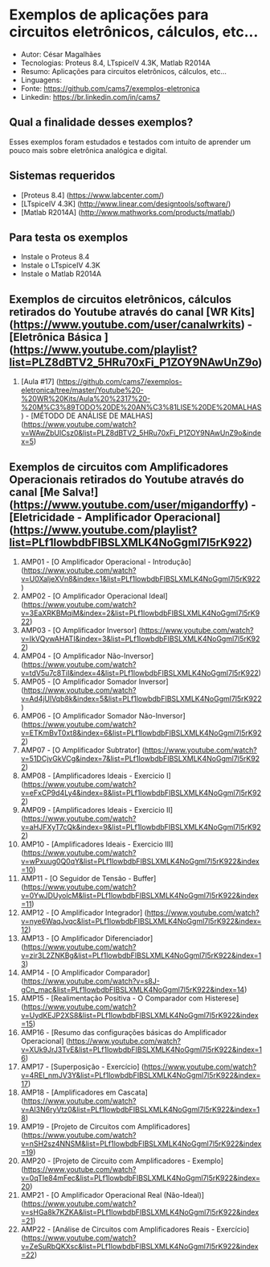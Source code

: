 Exemplos de aplicações para circuitos eletrônicos, cálculos, etc...
========================
* Autor: César Magalhães
* Tecnologias: Proteus 8.4, LTspiceIV 4.3K, Matlab R2014A
* Resumo: Aplicações para circuitos eletrônicos, cálculos, etc...
* Linguagens: 
* Fonte: <https://github.com/cams7/exemplos-eletronica>
* Linkedin: <https://br.linkedin.com/in/cams7>

Qual a finalidade desses exemplos?
-------------------
Esses exemplos foram estudados e testados com intuíto de aprender um pouco mais sobre eletrônica analógica e digital.

Sistemas requeridos
-------------------
* [Proteus 8.4] (https://www.labcenter.com/)
* [LTspiceIV 4.3K] (http://www.linear.com/designtools/software/)
* [Matlab R2014A] (http://www.mathworks.com/products/matlab/)

Para testa os exemplos
-------------------
* Instale o Proteus 8.4
* Instale o LTspiceIV 4.3K
* Instale o Matlab R2014A

Exemplos de circuitos eletrônicos, cálculos retirados do Youtube através do canal [WR Kits] (https://www.youtube.com/user/canalwrkits) - [Eletrônica Básica ] (https://www.youtube.com/playlist?list=PLZ8dBTV2_5HRu70xFi_P1ZOY9NAwUnZ9o)
-------------------
01. [Aula #17] (https://github.com/cams7/exemplos-eletronica/tree/master/Youtube%20-%20WR%20Kits/Aula%20%2317%20-%20M%C3%89TODO%20DE%20AN%C3%81LISE%20DE%20MALHAS) - [MÉTODO DE ANÁLISE DE MALHAS] (https://www.youtube.com/watch?v=WAwZbUlCsz0&list=PLZ8dBTV2_5HRu70xFi_P1ZOY9NAwUnZ9o&index=5)


Exemplos de circuitos com Amplificadores Operacionais retirados do Youtube através do canal [Me Salva!] (https://www.youtube.com/user/migandorffy) - [Eletricidade - Amplificador Operacional] (https://www.youtube.com/playlist?list=PLf1lowbdbFIBSLXMLK4NoGgml7l5rK922)
-------------------
01. AMP01 - [O Amplificador Operacional - Introdução] (https://www.youtube.com/watch?v=U0XaljeXVn8&index=1&list=PLf1lowbdbFIBSLXMLK4NoGgml7l5rK922)
02. AMP02 - [O Amplificador Operacional Ideal] (https://www.youtube.com/watch?v=3EaXRKBMqiM&index=2&list=PLf1lowbdbFIBSLXMLK4NoGgml7l5rK922)
03. AMP03 - [O Amplificador Inversor] (https://www.youtube.com/watch?v=IkVQywAHATI&index=3&list=PLf1lowbdbFIBSLXMLK4NoGgml7l5rK922)
04. AMP04 - [O Amplificador Não-Inversor] (https://www.youtube.com/watch?v=tdV5u7c8TiI&index=4&list=PLf1lowbdbFIBSLXMLK4NoGgml7l5rK922)
05. AMP05 - [O Amplificador Somador Inversor] (https://www.youtube.com/watch?v=Ad4jUlVqb8k&index=5&list=PLf1lowbdbFIBSLXMLK4NoGgml7l5rK922)
06. AMP06 - [O Amplificador Somador Não-Inversor] (https://www.youtube.com/watch?v=ETKmBvT0xt8&index=6&list=PLf1lowbdbFIBSLXMLK4NoGgml7l5rK922)
07. AMP07 - [O Amplificador Subtrator] (https://www.youtube.com/watch?v=51DCjvGkVCg&index=7&list=PLf1lowbdbFIBSLXMLK4NoGgml7l5rK922)
08. AMP08 - [Amplificadores Ideais - Exercicio I] (https://www.youtube.com/watch?v=eFxCP9d4Ly4&index=8&list=PLf1lowbdbFIBSLXMLK4NoGgml7l5rK922)
09. AMP09 - [Amplificadores Ideais - Exercicio II] (https://www.youtube.com/watch?v=aHJFXyT7cQk&index=9&list=PLf1lowbdbFIBSLXMLK4NoGgml7l5rK922)
10. AMP10 - [Amplificadores Ideais - Exercicio III] (https://www.youtube.com/watch?v=wPxuug0Q0qY&list=PLf1lowbdbFIBSLXMLK4NoGgml7l5rK922&index=10)
11. AMP11 - [O Seguidor de Tensão - Buffer] (https://www.youtube.com/watch?v=0YwJDUyolcM&list=PLf1lowbdbFIBSLXMLK4NoGgml7l5rK922&index=11)
12. AMP12 - [O Amplificador Integrador] (https://www.youtube.com/watch?v=nye6WaqJvqc&list=PLf1lowbdbFIBSLXMLK4NoGgml7l5rK922&index=12)
13. AMP13 - [O Amplificador Diferenciador] (https://www.youtube.com/watch?v=zir3L2ZNKBg&list=PLf1lowbdbFIBSLXMLK4NoGgml7l5rK922&index=13)
14. AMP14 - [O Amplificador Comparador] (https://www.youtube.com/watch?v=s8J-gCn_mac&list=PLf1lowbdbFIBSLXMLK4NoGgml7l5rK922&index=14)
15. AMP15 - [Realimentação Positiva - O Comparador com Histerese] (https://www.youtube.com/watch?v=UydKEJP2XS8&list=PLf1lowbdbFIBSLXMLK4NoGgml7l5rK922&index=15)
16. AMP16 - [Resumo das configurações básicas do Amplificador Operacional] (https://www.youtube.com/watch?v=XUk9JrJ3TvE&list=PLf1lowbdbFIBSLXMLK4NoGgml7l5rK922&index=16)
17. AMP17 - [Superposição - Exercício] (https://www.youtube.com/watch?v=4REI_nmJV3Y&list=PLf1lowbdbFIBSLXMLK4NoGgml7l5rK922&index=17)
18. AMP18 - [Amplificadores em Cascata] (https://www.youtube.com/watch?v=AI3N6ryVtz0&list=PLf1lowbdbFIBSLXMLK4NoGgml7l5rK922&index=18)
19. AMP19 - [Projeto de Circuitos com Amplificadores] (https://www.youtube.com/watch?v=nSH2sz4NNSM&list=PLf1lowbdbFIBSLXMLK4NoGgml7l5rK922&index=19)
20. AMP20 - [Projeto de Circuito com Amplificadores - Exemplo] (https://www.youtube.com/watch?v=0qTIe84mFec&list=PLf1lowbdbFIBSLXMLK4NoGgml7l5rK922&index=20)
21. AMP21 - [O Amplificador Operacional Real (Não-Ideal)] (https://www.youtube.com/watch?v=sHGa8k7KZKA&list=PLf1lowbdbFIBSLXMLK4NoGgml7l5rK922&index=21)
22. AMP22 - [Análise de Circuitos com Amplificadores Reais - Exercício] (https://www.youtube.com/watch?v=ZeSuRbQKXsc&list=PLf1lowbdbFIBSLXMLK4NoGgml7l5rK922&index=22)